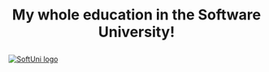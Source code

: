 # <p align="center"> My whole education in the Software University! <p>
<a href="https://softuni.bg/trainings/courses" rel="Courses"> ![SoftUni logo][logo] </a> 

[logo]: http://innovationstarterbox.bg/wp-content/uploads/2016/05/Softuni_logo_trasparent.png
